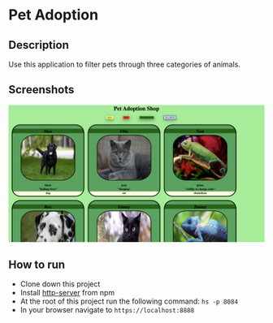 # Pet Adoption

## Description
Use this application to filter pets through three categories of animals.

## Screenshots
![Pet Adoption Preview](https://raw.githubusercontent.com/rtate2/pet-adoption/master/screenshots/Screen%20Shot%202019-09-29%20at%203.12.25%20PM.png)

## How to run
* Clone down this project
* Install [http-server](https://www.npmjs.com/package/http-server) from npm
* At the root of this project run the following command: `hs -p 8084`
* In your browser navigate to `https://localhost:8888`